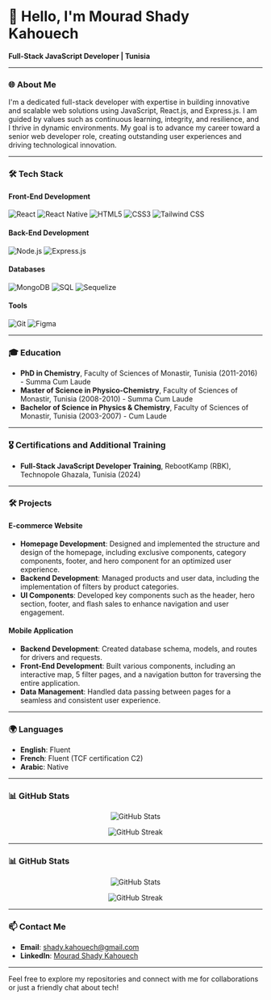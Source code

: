# 👋 Hello, I'm Mourad Shady Kahouech

**Full-Stack JavaScript Developer | Tunisia**

---

### 🌐 About Me

I'm a dedicated full-stack developer with expertise in building innovative and scalable web solutions using JavaScript, React.js, and Express.js. I am guided by values such as continuous learning, integrity, and resilience, and I thrive in dynamic environments. My goal is to advance my career toward a senior web developer role, creating outstanding user experiences and driving technological innovation.

---

### 🛠️ Tech Stack

#### Front-End Development
![React](https://img.shields.io/badge/-React-61DAFB?style=flat-square&logo=react&logoColor=white)
![React Native](https://img.shields.io/badge/-React%20Native-61DAFB?style=flat-square&logo=react&logoColor=white)
![HTML5](https://img.shields.io/badge/-HTML5-E34F26?style=flat-square&logo=html5&logoColor=white)
![CSS3](https://img.shields.io/badge/-CSS3-1572B6?style=flat-square&logo=css3)
![Tailwind CSS](https://img.shields.io/badge/-Tailwind%20CSS-38B2AC?style=flat-square&logo=tailwind-css&logoColor=white)

#### Back-End Development
![Node.js](https://img.shields.io/badge/-Node.js-339933?style=flat-square&logo=node.js&logoColor=white)
![Express.js](https://img.shields.io/badge/-Express.js-000000?style=flat-square&logo=express&logoColor=white)

#### Databases
![MongoDB](https://img.shields.io/badge/-MongoDB-47A248?style=flat-square&logo=mongodb&logoColor=white)
![SQL](https://img.shields.io/badge/-SQL-4479A1?style=flat-square&logo=postgresql&logoColor=white)
![Sequelize](https://img.shields.io/badge/-Sequelize-52B0E7?style=flat-square&logo=sequelize&logoColor=white)

#### Tools
![Git](https://img.shields.io/badge/-Git-F05032?style=flat-square&logo=git&logoColor=white)
![Figma](https://img.shields.io/badge/-Figma-F24E1E?style=flat-square&logo=figma&logoColor=white)

---

### 🎓 Education

- **PhD in Chemistry**, Faculty of Sciences of Monastir, Tunisia (2011-2016) - Summa Cum Laude
- **Master of Science in Physico-Chemistry**, Faculty of Sciences of Monastir, Tunisia (2008-2010) - Summa Cum Laude
- **Bachelor of Science in Physics & Chemistry**, Faculty of Sciences of Monastir, Tunisia (2003-2007) - Cum Laude

---

### 🎖️ Certifications and Additional Training

- **Full-Stack JavaScript Developer Training**, RebootKamp (RBK), Technopole Ghazala, Tunisia (2024)

---

### 🛠️ Projects

#### E-commerce Website
- **Homepage Development**: Designed and implemented the structure and design of the homepage, including exclusive components, category components, footer, and hero component for an optimized user experience.
- **Backend Development**: Managed products and user data, including the implementation of filters by product categories.
- **UI Components**: Developed key components such as the header, hero section, footer, and flash sales to enhance navigation and user engagement.

#### Mobile Application
- **Backend Development**: Created database schema, models, and routes for drivers and requests.
- **Front-End Development**: Built various components, including an interactive map, 5 filter pages, and a navigation button for traversing the entire application.
- **Data Management**: Handled data passing between pages for a seamless and consistent user experience.

---

### 🌍 Languages

- **English**: Fluent
- **French**: Fluent (TCF certification C2)
- **Arabic**: Native

---

### 📊 GitHub Stats

<p align="center">
  <img src="https://github-readme-stats.vercel.app/api?username=ShadyKahouech&show_icons=true&theme=blue" alt="GitHub Stats" />
</p>

<p align="center">
  <img src="https://github-readme-streak-stats.herokuapp.com/?user=ShadyKahouech&theme=blue" alt="GitHub Streak" />
</p>

---

### 📊 GitHub Stats

<p align="center">
  <img src="https://github-readme-stats.vercel.app/api?username=mourad-shady-kahouech&show_icons=true&theme=blue" alt="GitHub Stats" />
</p>

<p align="center">
  <img src="https://github-readme-streak-stats.herokuapp.com/?user=mourad-shady-kahouech&theme=blue" alt="GitHub Streak" />
</p>

---

### 📫 Contact Me

- **Email**: [shady.kahouech@gmail.com](mailto:shady.kahouech@gmail.com)
- **LinkedIn**: [Mourad Shady Kahouech](https://www.linkedin.com/in/mourad-shady-kahouech-8ba85466/)

---

Feel free to explore my repositories and connect with me for collaborations or just a friendly chat about tech!
